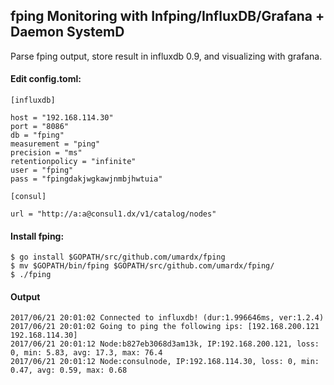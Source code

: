 ## fping Monitoring with Infping/InfluxDB/Grafana + Daemon SystemD
Parse fping output, store result in influxdb 0.9, and visualizing with grafana.

#### Edit config.toml:

```
[influxdb]

host = "192.168.114.30"
port = "8086"
db = "fping"
measurement = "ping"
precision = "ms"
retentionpolicy = "infinite"
user = "fping"
pass = "fpingdakjwgkawjnmbjhwtuia"

[consul]

url = "http://a:a@consul1.dx/v1/catalog/nodes"
```
#### Install fping:
```
$ go install $GOPATH/src/github.com/umardx/fping
$ mv $GOPATH/bin/fping $GOPATH/src/github.com/umardx/fping/
$ ./fping

```

#### Output
```
2017/06/21 20:01:02 Connected to influxdb! (dur:1.996646ms, ver:1.2.4)
2017/06/21 20:01:02 Going to ping the following ips: [192.168.200.121 192.168.114.30]
2017/06/21 20:01:12 Node:b827eb3068d3am13k, IP:192.168.200.121, loss: 0, min: 5.83, avg: 17.3, max: 76.4
2017/06/21 20:01:12 Node:consulnode, IP:192.168.114.30, loss: 0, min: 0.47, avg: 0.59, max: 0.68
```
